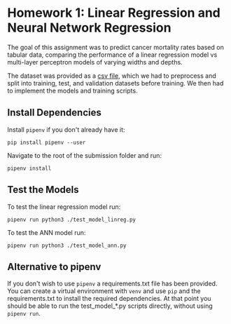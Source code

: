 # Homework 1: Linear Regression and Neural Network Regression

The goal of this assignment was to predict cancer mortality rates based on tabular data, comparing the performance of a
linear regression model vs multi-layer perceptron models of varying widths and depths.

The dataset was provided as a [csv file](./data/cancer_reg.csv), which we had to preprocess and split into training, test, and
validation datasets before training. We then had to implement the models and training scripts.

## Install Dependencies

Install `pipenv` if you don't already have it:
```
pip install pipenv --user
```

Navigate to the root of the submission folder and run:
```
pipenv install
```

## Test the Models

To test the linear regression model run:
```
pipenv run python3 ./test_model_linreg.py
```

To test the ANN model run:
```
pipenv run python3 ./test_model_ann.py
```

## Alternative to pipenv
If you don't wish to use `pipenv` a requirements.txt file has been provided. You can create a virtual environment with `venv` and use `pip` and the requirements.txt to install the required dependencies. At that point you should be able to run the test_model_*.py scripts directly, without using `pipenv run`.
